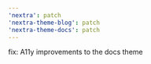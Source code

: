 ```yaml
---
'nextra': patch
'nextra-theme-blog': patch
'nextra-theme-docs': patch
---
```


fix: A11y improvements to the docs theme
